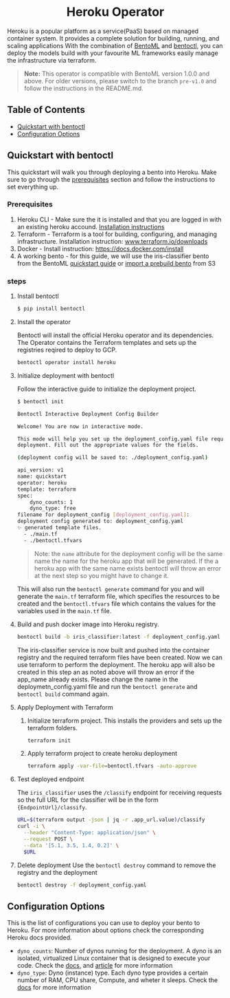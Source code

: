 <div align="center">
    <h1>Heroku Operator</h1>
</div>


Heroku is a popular platform as a service(PaaS) based on managed container system. It provides
a complete solution for building, running, and scaling applications With the combination of [BentoML](https://github.com/bentoml/BentoML) and [bentoctl](https://github.com/bentoml/bentoctl), you can deploy the models build with your favourite ML frameworks easily manage the infrastructure via terraform.

> **Note:** This operator is compatible with BentoML version 1.0.0 and above. For older versions, please switch to the branch `pre-v1.0` and follow the instructions in the README.md.


## Table of Contents

   * [Quickstart with bentoctl](#quickstart-with-bentoctl)
   * [Configuration Options](#configuration-options)

## Quickstart with bentoctl

This quickstart will walk you through deploying a bento into Heroku. Make sure to go through the [prerequisites](#prerequisites) section and follow the instructions to set everything up.

### Prerequisites

1. Heroku CLI - Make sure the it is installed and that you are logged in with an existing heroku accound. [Installation instructions](https://devcenter.heroku.com/articles/heroku-cli)
2. Terraform - Terraform is a tool for building, configuring, and managing infrastructure. Installation instruction: www.terraform.io/downloads
3. Docker - Install instruction: https://docs.docker.com/install
4. A working bento - for this guide, we will use the iris-classifier bento from the BentoML [quickstart guide](https://docs.bentoml.org/en/latest/quickstart.html#quickstart) or [import a prebuild bento](https://github.com/bentoml/bentoctl/blob/main/docs/quickstart.md#step-1-import-a-bento) from S3


### steps

1. Install bentoctl
    ```bash
    $ pip install bentoctl
    ```

2. Install the operator

    Bentoctl will install the official Heroku operator and its dependencies. The Operator contains the Terraform templates and sets up the registries reqired to deploy to GCP.

    ```bash
    bentoctl operator install heroku
    ```

3. Initialize deployment with bentoctl

    Follow the interactive guide to initialize the deployment project.

    ```bash
    $ bentoctl init
    
    Bentoctl Interactive Deployment Config Builder

    Welcome! You are now in interactive mode.

    This mode will help you set up the deployment_config.yaml file required for
    deployment. Fill out the appropriate values for the fields.

    (deployment config will be saved to: ./deployment_config.yaml)

    api_version: v1
    name: quickstart
    operator: heroku
    template: terraform
    spec:
        dyno_counts: 1
        dyno_type: free
    filename for deployment_config [deployment_config.yaml]:
    deployment config generated to: deployment_config.yaml
    ✨ generated template files.
      - ./main.tf
      - ./bentoctl.tfvars
    ```
    > Note: the `name` attribute for the deployment config will be the same name the name for the heroku app that will be generated. If the a heroku app with the same name exists bentoctl will throw an error at the next step so you might have to change it.
   
    This will also run the `bentoctl generate` command for you and will generate the `main.tf` terraform file, which specifies the resources to be created and the `bentoctl.tfvars` file which contains the values for the variables used in the `main.tf` file.

4. Build and push docker image into Heroku registry.

    ```bash
    bentoctl build -b iris_classifier:latest -f deployment_config.yaml
    ```
    The iris-classifier service is now built and pushed into the container registry and the required terraform files have been created. Now we can use terraform to perform the deployment. The heroku app will also be created in this step an as noted above will throw an error if the app_name already exists. Please change the name in the deploymetn_config.yaml file and run the `bentoctl generate` and `bentoctl build` command again.
    
5. Apply Deployment with Terraform

   1. Initialize terraform project. This installs the providers and sets up the terraform folders.
        ```bash
        terraform init
        ```

   2. Apply terraform project to create heroku deployment

        ```bash
        terraform apply -var-file=bentoctl.tfvars -auto-approve
        ```

6. Test deployed endpoint

    The `iris_classifier` uses the `/classify` endpoint for receiving requests so the full URL for the classifier will be in the form `{EndpointUrl}/classify`.

    ```bash
    URL=$(terraform output -json | jq -r .app_url.value)/classify
    curl -i \
      --header "Content-Type: application/json" \
      --request POST \
      --data '[5.1, 3.5, 1.4, 0.2]' \
      $URL
    ```

7. Delete deployment
    Use the `bentoctl destroy` command to remove the registry and the deployment

    ```bash
    bentoctl destroy -f deployment_config.yaml
    ```
    
## Configuration Options
This is the list of configurations you can use to deploy your bento to Heroku. For more information about options check the corresponding Heroku docs provided.

- `dyno_counts`: Number of dynos running for the deployment. A dyno is an isolated, virtualized Linux container that is designed to execute your code. Check the [docs](https://devcenter.heroku.com/articles/dyno-types#default-scaling-limits), and [article](https://www.heroku.com/dynos) for more information
- `dyno_type`: Dyno (instance) type. Each dyno type provides a certain number of RAM, CPU share, Compute, and wheter it sleeps. Check the [docs](https://devcenter.heroku.com/articles/dyno-types) for more information
